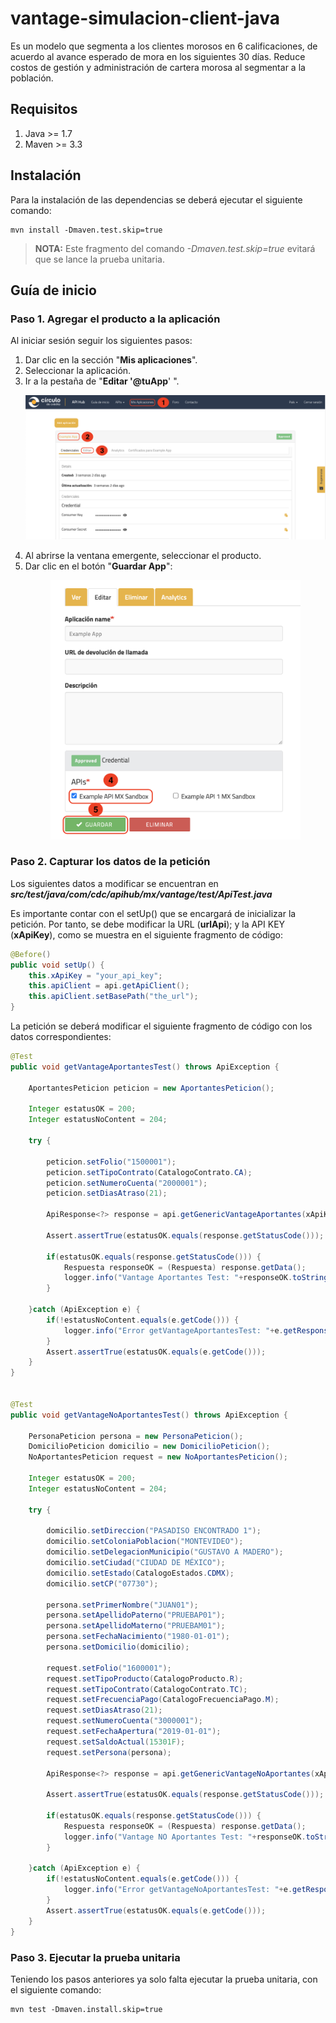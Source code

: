 # vantage-simulacion-client-java
Es un modelo que segmenta a los clientes morosos en 6 calificaciones, de acuerdo al avance esperado de mora en los siguientes 30 días. Reduce costos de gestión y administración de cartera morosa al segmentar a la población.

## Requisitos

1. Java >= 1.7
2. Maven >= 3.3

## Instalación

Para la instalación de las dependencias se deberá ejecutar el siguiente comando:

```shell
mvn install -Dmaven.test.skip=true
```

> **NOTA:** Este fragmento del comando *-Dmaven.test.skip=true* evitará que se lance la prueba unitaria.


## Guía de inicio

### Paso 1. Agregar el producto a la aplicación

Al iniciar sesión seguir los siguientes pasos:

 1. Dar clic en la sección "**Mis aplicaciones**".
 2. Seleccionar la aplicación.
 3. Ir a la pestaña de "**Editar '@tuApp**' ".
    <p align="center">
      <img src="https://github.com/APIHub-CdC/imagenes-cdc/blob/master/edit_applications.jpg" width="900">
    </p>
 4. Al abrirse la ventana emergente, seleccionar el producto.
 5. Dar clic en el botón "**Guardar App**":
    <p align="center">
      <img src="https://github.com/APIHub-CdC/imagenes-cdc/blob/master/selected_product.jpg" width="400">
    </p>

### Paso 2. Capturar los datos de la petición

Los siguientes datos a modificar se encuentran en ***src/test/java/com/cdc/apihub/mx/vantage/test/ApiTest.java***

Es importante contar con el setUp() que se encargará de inicializar la petición. Por tanto, se debe modificar la URL (**urlApi**); y la API KEY (**xApiKey**), como se muestra en el siguiente fragmento de código:

```java
@Before()
public void setUp() {
    this.xApiKey = "your_api_key";
    this.apiClient = api.getApiClient();
    this.apiClient.setBasePath("the_url");
}
```

La petición se deberá modificar el siguiente fragmento de código con los datos correspondientes:

```java
@Test
public void getVantageAportantesTest() throws ApiException {
    
    AportantesPeticion peticion = new AportantesPeticion();
    
    Integer estatusOK = 200;
    Integer estatusNoContent = 204;
    
    try {
        
        peticion.setFolio("1500001");
        peticion.setTipoContrato(CatalogoContrato.CA);
        peticion.setNumeroCuenta("2000001");
        peticion.setDiasAtraso(21);
        
        ApiResponse<?> response = api.getGenericVantageAportantes(xApiKey, peticion);

        Assert.assertTrue(estatusOK.equals(response.getStatusCode()));
        
        if(estatusOK.equals(response.getStatusCode())) {
            Respuesta responseOK = (Respuesta) response.getData();
            logger.info("Vantage Aportantes Test: "+responseOK.toString());
        }
        
    }catch (ApiException e) {
        if(!estatusNoContent.equals(e.getCode())) {
            logger.info("Error getVantageAportantesTest: "+e.getResponseBody());
        }
        Assert.assertTrue(estatusOK.equals(e.getCode()));
    }        
}


@Test
public void getVantageNoAportantesTest() throws ApiException {

    PersonaPeticion persona = new PersonaPeticion();
    DomicilioPeticion domicilio = new DomicilioPeticion();
    NoAportantesPeticion request = new NoAportantesPeticion();
    
    Integer estatusOK = 200;
    Integer estatusNoContent = 204;
    
    try {
        
        domicilio.setDireccion("PASADISO ENCONTRADO 1");
        domicilio.setColoniaPoblacion("MONTEVIDEO");
        domicilio.setDelegacionMunicipio("GUSTAVO A MADERO");
        domicilio.setCiudad("CIUDAD DE MÉXICO");
        domicilio.setEstado(CatalogoEstados.CDMX);
        domicilio.setCP("07730");

        persona.setPrimerNombre("JUAN01");
        persona.setApellidoPaterno("PRUEBAP01");
        persona.setApellidoMaterno("PRUEBAM01");
        persona.setFechaNacimiento("1980-01-01");
        persona.setDomicilio(domicilio);

        request.setFolio("1600001");
        request.setTipoProducto(CatalogoProducto.R);
        request.setTipoContrato(CatalogoContrato.TC);
        request.setFrecuenciaPago(CatalogoFrecuenciaPago.M);
        request.setDiasAtraso(21);
        request.setNumeroCuenta("3000001");
        request.setFechaApertura("2019-01-01");
        request.setSaldoActual(15301F);
        request.setPersona(persona);
        
        ApiResponse<?> response = api.getGenericVantageNoAportantes(xApiKey, request);

        Assert.assertTrue(estatusOK.equals(response.getStatusCode()));
        
        if(estatusOK.equals(response.getStatusCode())) {
            Respuesta responseOK = (Respuesta) response.getData();
            logger.info("Vantage NO Aportantes Test: "+responseOK.toString());
        }
        
    }catch (ApiException e) {
        if(!estatusNoContent.equals(e.getCode())) {
            logger.info("Error getVantageNoAportantesTest: "+e.getResponseBody());
        }
        Assert.assertTrue(estatusOK.equals(e.getCode()));
    }        
}
```

### Paso 3. Ejecutar la prueba unitaria

Teniendo los pasos anteriores ya solo falta ejecutar la prueba unitaria, con el siguiente comando:

```shell
mvn test -Dmaven.install.skip=true
```
